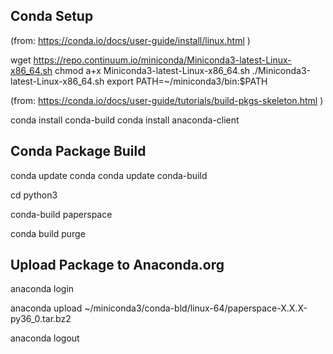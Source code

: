 Conda Setup
-----------
(from: https://conda.io/docs/user-guide/install/linux.html )

wget https://repo.continuum.io/miniconda/Miniconda3-latest-Linux-x86_64.sh
chmod a+x Miniconda3-latest-Linux-x86_64.sh
./Miniconda3-latest-Linux-x86_64.sh
export PATH=~/miniconda3/bin:$PATH

(from: https://conda.io/docs/user-guide/tutorials/build-pkgs-skeleton.html )

conda install conda-build
conda install anaconda-client


Conda Package Build
-------------------
conda update conda
conda update conda-build

cd python3

conda-build paperspace

conda build purge


Upload Package to Anaconda.org
------------------------------
anaconda login

anaconda upload ~/miniconda3/conda-bld/linux-64/paperspace-X.X.X-py36_0.tar.bz2

anaconda logout

